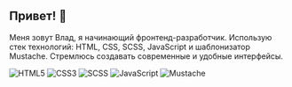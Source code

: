 ## Привет! 👋

Меня зовут Влад, я начинающий фронтенд-разработчик. Использую стек технологий: HTML, CSS, SCSS, JavaScript и шаблонизатор Mustache. Стремлюсь создавать современные и удобные интерфейсы.

<!--
**Aveplaga/Aveplaga** is a ✨ _special_ ✨ repository because its `README.md` (this file) appears on your GitHub profile.
-->

![HTML5](https://img.shields.io/badge/HTML5-E34F26?style=for-the-badge&logo=html5&logoColor=white)
![CSS3](https://img.shields.io/badge/CSS3-1572B6?style=for-the-badge&logo=css3&logoColor=white)
![SCSS](https://img.shields.io/badge/SCSS-CC6699?style=for-the-badge&logo=sass&logoColor=white)
![JavaScript](https://img.shields.io/badge/JavaScript-F7DF1E?style=for-the-badge&logo=javascript&logoColor=black)
![Mustache](https://img.shields.io/badge/Mustache-000000?style=for-the-badge&logo=handlebarsdotjs&logoColor=white)
